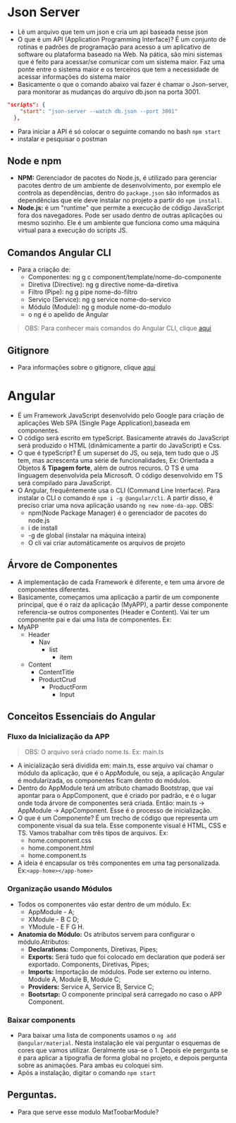 # Json Server
- Lê um arquivo que tem um json e cria um api baseada nesse json
- O que é um API (Application Programming Interface)? É um conjunto de rotinas e padrões de programação para acesso a um aplicativo de software ou plataforma baseado na Web. Na pática, são mini sistemas que é feito para acessar/se comunicar com um sistema maior. Faz uma ponte entre o sistema maior e os terceiros que tem a necessidade de acessar informações do sistema maior
- Basicamente o que o comando abaixo vai fazer é chamar o Json-server, para monitorar as mudanças do arquivo db.json na porta 3001.
```json
"scripts": {
    "start": "json-server --watch db.json --port 3001"
  },
```
- Para iniciar a API é só colocar o seguinte comando no bash `npm start`
- instalar e pesquisar o postman
## Node e npm
- **NPM:** Gerenciador de pacotes do Node.js, é utilizado para gerenciar pacotes dentro de um ambiente de desenvolvimento, por exemplo ele controla as dependências, dentro do `package.json` são informados as dependências que ele deve instalar no projeto a partir do `npm install`.   
- **Node.js:** é um "runtime" que permite a execução de código JavaScript fora dos navegadores. Pode ser usado dentro de outras aplicações ou mesmo sozinho. Ele é um ambiente que funciona como uma máquina virtual para a execução do scripts JS.

## Comandos Angular CLI
- Para a criação de:
    - Componentes: ng g c component/template/nome-do-componente
    - Diretiva (Directive): ng g directive nome-da-diretiva
    - Filtro (Pipe): ng g pipe nome-do-filtro
    - Serviço (Service): ng g service nome-do-servico
    - Módulo (Module): ng g module nome-do-modulo
    - o ng é o apelido de Angular
> OBS: Para conhecer mais comandos do Angular CLI, clique [aqui](http://www.macoratti.net/18/04/ang_angcli1.htm)

## Gitignore
- Para informações sobre o gitignore, clique [aqui](http://help.github.com/ignore-files/)


# Angular
- É um Framework JavaScript desenvolvido pelo Google para criação de aplicações Web SPA (Single Page Application),baseada em componentes. 
- O código será escrito em typeScript. Basicamente através do JavaScript será produzido o HTML (dinâmicamente a partir do JavaScript) e Css. 
- O que é typeScript?  É um superset do JS, ou seja, tem tudo que o JS tem, mas acrescenta uma série de funcionalidades, Ex: Orientada a Objetos & **Tipagem forte**, além de outros recuros. O TS é uma linguagem desenvolvida pela Microsoft. O código desenvolvido em TS será compilado para JavaScript.
- O Angular, frequêntemente usa o CLI (Command Line Interface). Para instalar o CLI o comando é `npm i -g @angular/cli`. A partir disso, é preciso criar uma nova aplicação usando `ng new nome-da-app`. OBS:
    - npm(Node Package Manager) é o gerenciador de pacotes do node.js
    - i de install
    - -g de global (instalar na máquina inteira)
    - O cli vai criar automáticamente os arquivos de projeto

## Árvore de Componentes
- A implementação de cada Framework é diferente, e tem uma árvore de componentes diferentes.
- Basicamente, começamos uma aplicação a partir de um componente principal, que é o raiz da aplicação (MyAPP), a partir desse componente referencia-se outros componentes (Header e Content). Vai ter um componente pai e dai uma lista de componentes. Ex:
- MyAPP
    - Header
        - Nav
            - list
                - item
    - Content
        - ContentTitle
        - ProductCrud
            - ProductForm
                - Input

## Conceitos Essenciais do Angular

### Fluxo da Inicialização da APP
> OBS: O arquivo será criado nome.ts. Ex: main.ts
- A inicialização será dividida em: main.ts, esse arquivo vai chamar o módulo da aplicação, que é o AppModule, ou seja, a aplicação Angular é modularizada, os componentes ficam dentro do módulos.
- Dentro do AppModule terá um atributo chamado Bootstrap, que vai apontar para o AppComponent, que é criado por padrão, e é o lugar onde toda árvore de componentes será criada. Então: main.ts -> AppModule -> AppComponent. Esse é o processo de inicialização.
- O que é um Componente? É um trecho de código que representa um componente visual da sua tela. Esse componente visual é HTML, CSS e TS. Vamos trabalhar com três tipos de arquivos. Ex:
    - home.component.css
    - home.component.html
    - home.component.ts
- A ideia é encapsular os três componentes em uma tag personalizada. Ex:`<app-home></app-home>`

### Organização usando Módulos
- Todos os componentes vão estar dentro de um módulo. Ex:
    - AppModule - A;
    - XModule - B C D;
    - YModule - E F G H. 
- **Anatomia do Módulo:** Os atributos servem para configurar o módulo.Atributos:
    - **Declarations:** Components, Diretivas, Pipes;
    - **Exports:** Será tudo que foi colocado em declaration que poderá ser exportado. Components, Diretivas, Pipes;
    - **Imports:** Importação de módulos. Pode ser externo ou interno. Module A, Module B, Module C;
    - **Providers:** Service A, Service B, Service C;
    - **Bootsrtap:** O componente principal será carregado no caso o APP Component.

### Baixar components
- Para baixar uma lista de components usamos o `ng add @angular/material`. Nesta instalação ele vai perguntar o esquemas de cores que vamos utilizar. Geralmente usa-se o 1. Depois ele pergunta se é para aplicar a tipografia de forma global no projeto, e depois pergunta sobre as animações. Para ambas eu coloquei sim.
- Após a instalação, digitar o comando `npm start`

## Perguntas. 
- Para que serve esse modulo MatToobarModule?